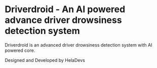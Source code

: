 # Driverdroid - An AI powered advance driver drowsiness detection system

Driverdroid is an advanced driver drowsiness detection system with AI powered core.


Designed and Developed by HelaDevs

